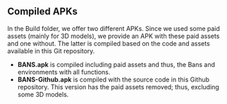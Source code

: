 ## Compiled APKs
In the Build folder, we offer two different APKs. Since we used some paid assets (mainly for 3D models), we provide an APK with these paid assets and one without. The latter is compiled based on the code and assets available in this Git repository.

* **BANS.apk** is compiled including paid assets and thus, the Bans and environments with all functions.
* **BANS-Github.apk** is compiled with the source code in this Github repository. This version has the paid assets removed; thus, excluding some 3D models.
